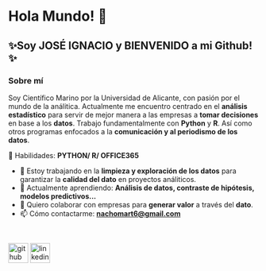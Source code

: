 # Hola Mundo! 👋
## ✨Soy **JOSÉ IGNACIO** y BIENVENIDO a mi Github!✨
### Sobre mí


Soy Científico Marino por la Universidad de Alicante, con pasión por el mundo de la análitica. Actualmente me encuentro centrado en el **análisis estadístico** para servir de mejor manera a las empresas a **tomar decisiones** en base a los **datos**. Trabajo fundamentalmente con **Python** y **R**. Así como otros programas enfocados a la **comunicación y al periodismo de los datos**.
<br>

🚀 Habilidades: **PYTHON/ R/ OFFICE365** 
<br>
- 🔭 Estoy trabajando en la **limpieza y exploración de los datos** para garantizar la **calidad del dato** en proyectos análiticos. 
- 🌱 Actualmente aprendiendo: **Análisis de datos, contraste de hipótesis, modelos predictivos...**
- 👯 Quiero colaborar con empresas para **generar valor** a través del **dato**. 
- 📫 Cómo contactarme: **nachomart6@gmail.com** 
<br>

[<img src='https://cdn.jsdelivr.net/npm/simple-icons@3.0.1/icons/github.svg' alt='github' height='40'>](https://github.com/StatisticsWithJIMP)  [<img src='https://cdn.jsdelivr.net/npm/simple-icons@3.0.1/icons/linkedin.svg' alt='linkedin' height='40'>](https://www.linkedin.com/in/Nachomart6/)  

<!--- encontrar soluciones- análisis estadístico
StatisticsWithJIMP/StatisticsWithJIMP is a ✨ special ✨ repository because its `README.md` (this file) appears on your GitHub profile.
You can click the Preview link to take a look at your changes.
--->
